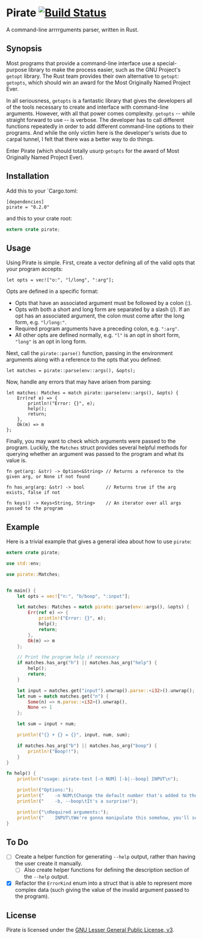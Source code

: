 Pirate [![Build Status](https://travis-ci.org/zcdziura/pirate.svg?branch=master)](https://travis-ci.org/zcdziura/pirate)
======

A command-line arrrrguments parser, written in Rust.

Synopsis
--------

Most programs that provide a command-line interface use a special-purpose library to make the
process easier, such as the GNU Project's `getopt` library. The Rust team provides their own
alternative to `getopt`: `getopts`, which should win an award for the Most Originally Named Project
Ever.

In all seriousness, `getopts` is a fantastic library that gives the developers all of the tools
necessary to create and interface with command-line arguments. However, with all that power comes
complexity. `getopts` -- while straight forward to use -- is verbose. The developer has to call
different functions repeatedly in order to add different command-line options to their programs. And
while the only victim here is the developer's wrists due to carpal tunnel, I felt that there was a
better way to do things.

Enter Pirate (which should totally usurp `getopts` for the award of Most Originally Named Project Ever).

Installation
------------

Add this to your `Cargo.toml:

```
[dependencies]
pirate = "0.2.0"
```

and this to your crate root:

```rust
extern crate pirate;
```

Usage
-----

Using Pirate is simple. First, create a vector defining all of the valid opts that your
program accepts:

`let opts = vec!["o:", "l/long", ":arg"];`

Opts are defined in a specific format:

  * Opts that have an associated argument must be followed by a colon (:).
  * Opts with both a short and long form are separated by a slash (/). If an opt has an associated
    argument, the colon must come after the long form, e.g. `"l/long:"`.
  * Required program arguments have a preceding colon, e.g. `":arg"`.
  * All other opts are defined normally, e.g. `"l"` is an opt in short form, `"long"` is an opt in
    long form.

Next, call the `pirate::parse()` function, passing in the environment arguments along with a reference
to the opts that you defined:

`let matches = pirate::parse(env::args(), &opts);`

Now, handle any errors that may have arisen from parsing:

```
let matches: Matches = match pirate::parse(env::args(), &opts) {
    Err(ref e) => {
        println!("Error: {}", e);
        help();
        return;
    },
    Ok(m) => m
};
```

Finally, you may want to check which arguments were passed to the program. Luckily, the `Matches`
struct provides several helpful methods for querying whether an argument was passed to the program
and what its value is.

```
fn get(arg: &str) -> Option<&String> // Returns a reference to the given arg, or None if not found

fn has_arg(arg: &str) -> bool        // Returns true if the arg exists, false if not

fn keys() -> Keys<String, String>    // An iterator over all args passed to the program
```

Example
-------

Here is a trivial example that gives a general idea about how to use `pirate`:

```rust
extern crate pirate;

use std::env;

use pirate::Matches;


fn main() {
    let opts = vec!["n:", "b/boop", ":input"];

    let matches: Matches = match pirate::parse(env::args(), &opts) {
        Err(ref e) => {
            println!("Error: {}", e);
            help();
            return;
        },
        Ok(m) => m
    };

    // Print the program help if necessary
    if matches.has_arg("h") || matches.has_arg("help") {
        help();
        return;
    }

    let input = matches.get("input").unwrap().parse::<i32>().unwrap();
    let num = match matches.get("n") {
        Some(n) => n.parse::<i32>().unwrap(),
        None => 1
    };

    let sum = input + num;

    println!("{} + {} = {}", input, num, sum);

    if matches.has_arg("b") || matches.has_arg("boop") {
        println!("Boop!!");
    }
}

fn help() {
    println!("usage: pirate-test [-n NUM] [-b|--boop] INPUT\n");

    println!("Options:");
    println!("    -n NUM\tChange the default number that's added to the input");
    println!("    -b, --boop\tIt's a surprise!");

    println!("\nRequired arguments:");
    println!("    INPUT\tWe're gonna manipulate this somehow, you'll see!");
}
```

To Do
-----

- [ ] Create a helper function for generating `--help` output, rather than having the user create it
manually.
  - [ ] Also create helper functions for defining the description section of the `--help` output.
- [x] Refactor the `ErrorKind` enum into a struct that is able to represent more complex data (such
  giving the value of the invalid argument passed to the program).

License
-------

Pirate is licensed under the [GNU Lesser General Public License, v3](https://www.gnu.org/licenses/lgpl.html).
